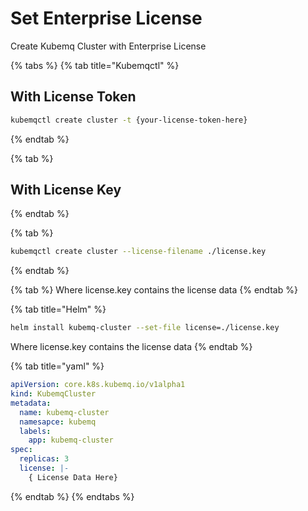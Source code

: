 # Set Enterprise License

Create Kubemq Cluster with Enterprise License

{% tabs %}
{% tab title="Kubemqctl" %}
## With License Token

```bash
kubemqctl create cluster -t {your-license-token-here}
```
{% endtab %}

{% tab %}
## With License Key
{% endtab %}

{% tab %}
```bash
kubemqctl create cluster --license-filename ./license.key
```
{% endtab %}

{% tab %}
Where license.key contains the license data
{% endtab %}

{% tab title="Helm" %}
```bash
helm install kubemq-cluster --set-file license=./license.key
```

Where license.key contains the license data
{% endtab %}

{% tab title="yaml" %}
```yaml
apiVersion: core.k8s.kubemq.io/v1alpha1
kind: KubemqCluster
metadata:
  name: kubemq-cluster
  namesapce: kubemq
  labels:
    app: kubemq-cluster
spec:
  replicas: 3
  license: |-
    { License Data Here}
```
{% endtab %}
{% endtabs %}

